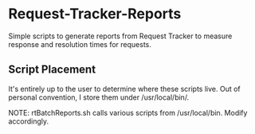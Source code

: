 Request-Tracker-Reports
=======================

Simple scripts to generate reports from Request Tracker to measure response and resolution times for requests.

Script Placement
----------------

It's entirely up to the user to determine where these scripts live.  Out of personal convention, I store them under /usr/local/bin/.

NOTE: rtBatchReports.sh calls various scripts from /usr/local/bin.  Modify accordingly.
